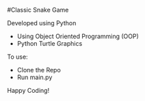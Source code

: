 #Classic Snake Game

Developed using Python

- Using Object Oriented Programming (OOP)
- Python Turtle Graphics

To use:

- Clone the Repo
- Run main.py

Happy Coding!
